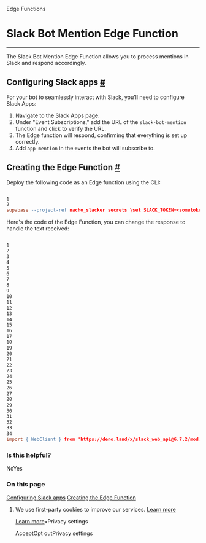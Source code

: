 Edge Functions

# Slack Bot Mention Edge Function

* * *

The Slack Bot Mention Edge Function allows you to process mentions in Slack and respond accordingly.

## Configuring Slack apps [\#](https://supabase.com/docs/guides/functions/examples/slack-bot-mention\#configuring-slack-apps)

For your bot to seamlessly interact with Slack, you'll need to configure Slack Apps:

1. Navigate to the Slack Apps page.
2. Under "Event Subscriptions," add the URL of the `slack-bot-mention` function and click to verify the URL.
3. The Edge function will respond, confirming that everything is set up correctly.
4. Add `app-mention` in the events the bot will subscribe to.

## Creating the Edge Function [\#](https://supabase.com/docs/guides/functions/examples/slack-bot-mention\#creating-the-edge-function)

Deploy the following code as an Edge function using the CLI:

```flex

1
2
supabase --project-ref nacho_slacker secrets \set SLACK_TOKEN=<sometoken>
```

Here's the code of the Edge Function, you can change the response to handle the text received:

```flex

1
2
3
4
5
6
7
8
9
10
11
12
13
14
15
16
17
18
19
20
21
22
23
24
25
26
27
28
29
30
31
32
33
34
import { WebClient } from 'https://deno.land/x/slack_web_api@6.7.2/mod.js'const slackBotToken = Deno.env.get('SLACK_TOKEN') ?? ''const botClient = new WebClient(slackBotToken)console.log(`Slack URL verification function up and running!`)Deno.serve(async (req) => {  try {    const reqBody = await req.json()    console.log(JSON.stringify(reqBody, null, 2))    const { token, challenge, type, event } = reqBody    if (type == 'url_verification') {      return new Response(JSON.stringify({ challenge }), {        headers: { 'Content-Type': 'application/json' },        status: 200,      })    } else if (event.type == 'app_mention') {      const { user, text, channel, ts } = event      // Here you should process the text received and return a response:      const response = await botClient.chat.postMessage({        channel: channel,        text: `Hello <@${user}>!`,        thread_ts: ts,      })      return new Response('ok', { status: 200 })    }  } catch (error) {    return new Response(JSON.stringify({ error: error.message }), {      headers: { 'Content-Type': 'application/json' },      status: 500,    })  }})
```

### Is this helpful?

NoYes

### On this page

[Configuring Slack apps](https://supabase.com/docs/guides/functions/examples/slack-bot-mention#configuring-slack-apps) [Creating the Edge Function](https://supabase.com/docs/guides/functions/examples/slack-bot-mention#creating-the-edge-function)

1. We use first-party cookies to improve our services. [Learn more](https://supabase.com/privacy#8-cookies-and-similar-technologies-used-on-our-european-services)



   [Learn more](https://supabase.com/privacy#8-cookies-and-similar-technologies-used-on-our-european-services)•Privacy settings





   AcceptOpt outPrivacy settings